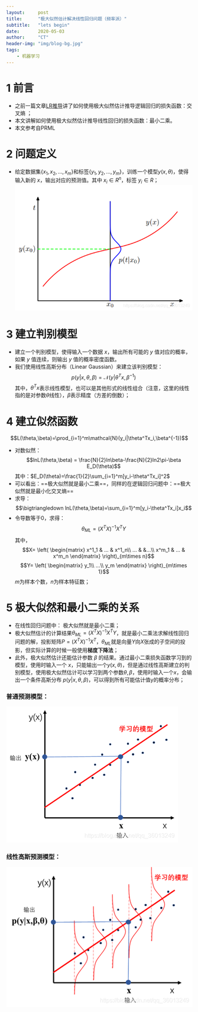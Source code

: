 ```yaml
---
layout:     post
title:      "极大似然估计解决线性回归问题（频率派）"
subtitle:   "lets begin"
date:       2020-05-03
author:     "CT"
header-img: "img/blog-bg.jpg"
tags:
    - 机器学习
---
```

# 1 前言
- 之前一篇文章[LR推导](https://blog.csdn.net/qq_36013249/article/details/105903536)讲了如何使用极大似然估计推导逻辑回归的损失函数：交叉熵 ；
- 本文讲解如何使用极大似然估计推导线性回归的损失函数：最小二乘。
- 本文参考自PRML
# 2 问题定义
- 给定数据集$\{x_1,x_2, ...,x_m\}$和标签$\{y_1,y_2, ...,y_m\}$，训练一个模型$y(x,\theta)$，使得输入新的 $x$，输出对应的预测值。其中 $x_i\in R^n$，标签 $y_i\in R$；
![img](/img/regression_1.png)

# 3 建立判别模型
- 建立一个判别模型，使得输入一个数据 $x$，输出所有可能的 $y$ 值对应的概率，如果 $y$ 值连续，则输出 $y$ 值的概率密度函数。
- 我们使用线性高斯分布（Linear Gaussian）来建立该判别模型：
$$p(y|x,\theta,\beta)=\mathcal{N}(y|\theta^Tx,\beta^{-1})$$
其中，$\theta^Tx$表示线性模型，也可以是其他形式的线性组合（注意，这里的线性指的是对参数$\theta$线性），$\beta$表示精度（方差的倒数）；
# 4 建立似然函数
$$L(\theta,\beta)=\prod_{i=1}^m\mathcal{N}(y_i|\theta^Tx_i,\beta^{-1})$$
- 对数似然：
$$lnL(\theta,\beta) = \frac{N}{2}ln\beta-\frac{N}{2}ln2\pi-\beta E_D(\theta)$$
其中：$E_D(\theta)=\frac{1}{2}\sum_{i=1}^m[y_i-\theta^Tx_i]^2$
- 可以看出：==极大似然就是最小二乘==，同样的在逻辑回归问题中：==极大似然就是最小化交叉熵==
- 求导：
$$\bigtriangledown lnL(\theta,\beta)=\sum_{i=1}^m[y_i-\theta^Tx_i]x_i$$
- 令导数等于0，求得：
$$\theta_{ML}=(X^TX)^{-1}X^TY$$
其中，
$$X=
\left(
\begin{matrix}
x^1_1  & ... & x^1_n\\
... & &...\\
x^m_1 & ... & x^m_n
\end{matrix}
\right)_{m\times n}$$
$$Y=
\left(
\begin{matrix}
y_1\\
...\\
y_m
\end{matrix}
\right)_{m\times 1}$$
$m$为样本个数，$n$为样本特征数；
# 5 极大似然和最小二乘的关系
- 在线性回归问题中： 极大似然就是最小二乘；
- 极大似然估计的计算结果$\theta_{ML}=(X^TX)^{-1}X^TY$，就是最小二乘法求解线性回归问题的解，投影矩阵$P = (X^TX)^{-1}X^T$，$\theta_{ML}$就是向量$Y$向$X$张成的子空间的投影，但实际计算的时候一般使用**梯度下降法**；
- 此外，极大似然估计还能估计参数 $\beta$ 的结果。通过最小二乘损失函数学习到的模型，使用时输入一个 $x$，只能输出一个$y(x,\theta)$，但是通过线性高斯建立的判别模型，使用极大似然估计可以学习到两个参数$\theta,\beta$，使用时输入一个$x$，会输出一个条件高斯分布 $p(y|x,\theta,\beta)$，可以得到所有可能估计值y的概率分布；
### 普通预测模型：
![img](/img/regression_2.png)
### 线性高斯预测模型：
![img](/img/regression_3.png)